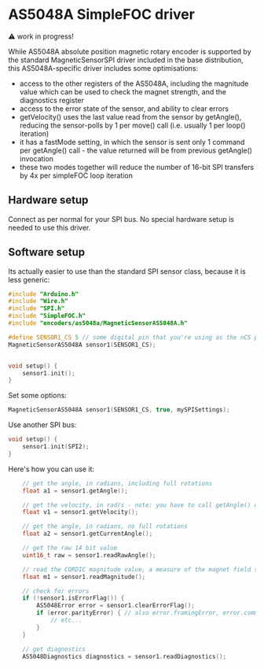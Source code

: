 # AS5048A SimpleFOC driver

:warning: work in progress!

While AS5048A absolute position magnetic rotary encoder is supported by the standard MagneticSensorSPI driver included in the base distribution, this AS5048A-specific driver includes some optimisations:

- access to the other registers of the AS5048A, including the magnitude value which can be used to check the magnet strength, and the diagnostics register
- access to the error state of the sensor, and ability to clear errors
- getVelocity() uses the last value read from the sensor by getAngle(), reducing the sensor-polls by 1 per move() call (i.e. usually 1 per loop() iteration)
- it has a fastMode setting, in which the sensor is sent only 1 command per getAngle() call - the value returned will be from previous getAngle() invocation
- these two modes together will reduce the number of 16-bit SPI transfers by 4x per simpleFOC loop iteration

## Hardware setup

Connect as per normal for your SPI bus. No special hardware setup is needed to use this driver.

## Software setup

Its actually easier to use than the standard SPI sensor class, because it is less generic:

```c++
#include "Arduino.h"
#include "Wire.h"
#include "SPI.h"
#include "SimpleFOC.h"
#include "encoders/as5048a/MagneticSensorAS5048A.h"

#define SENSOR1_CS 5 // some digital pin that you're using as the nCS pin
MagneticSensorAS5048A sensor1(SENSOR1_CS);


void setup() {
    sensor1.init();
}
```

Set some options:

```c++
MagneticSensorAS5048A sensor1(SENSOR1_CS, true, mySPISettings);
```

Use another SPI bus:

```c++
void setup() {
    sensor1.init(SPI2);
}
```

Here's how you can use it:

```c++
    // get the angle, in radians, including full rotations
    float a1 = sensor1.getAngle();

    // get the velocity, in rad/s - note: you have to call getAngle() on a regular basis for it to work
    float v1 = sensor1.getVelocity();

    // get the angle, in radians, no full rotations
    float a2 = sensor1.getCurrentAngle();

    // get the raw 14 bit value
    uint16_t raw = sensor1.readRawAngle();

    // read the CORDIC magnitude value, a measure of the magnet field strength
    float m1 = sensor1.readMagnitude();

    // check for errors
    if (!sensor1.isErrorFlag()) {
        AS5048Error error = sensor1.clearErrorFlag();
        if (error.parityError) { // also error.framingError, error.commandInvalid
            // etc...            
        }
    }

    // get diagnostics
    AS5048Diagnostics diagnostics = sensor1.readDiagnostics();
```